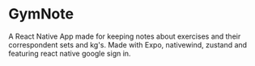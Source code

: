# GymNote
A React Native App made for keeping notes about exercises and their correspondent sets and kg's. Made with Expo, nativewind, zustand and featuring react native google sign in.
